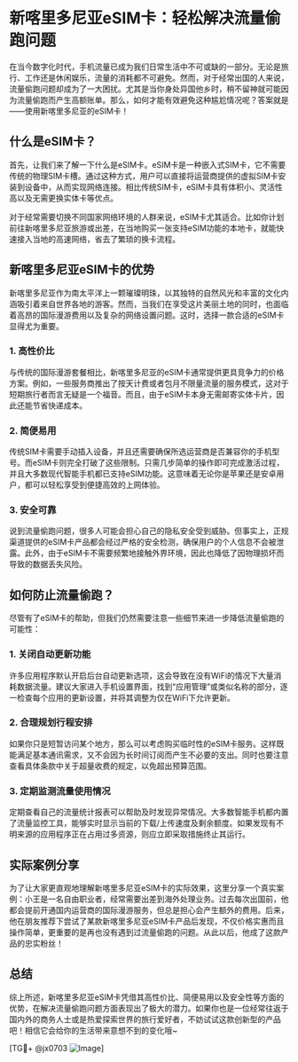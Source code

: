 # 新喀里多尼亚eSIM卡：轻松解决流量偷跑问题

在当今数字化时代，手机流量已成为我们日常生活中不可或缺的一部分。无论是旅行、工作还是休闲娱乐，流量的消耗都不可避免。然而，对于经常出国的人来说，流量偷跑问题却成为了一大困扰。尤其是当你身处异国他乡时，稍不留神就可能因为流量偷跑而产生高额账单。那么，如何才能有效避免这种尴尬情况呢？答案就是——使用新喀里多尼亚的eSIM卡！

## 什么是eSIM卡？

首先，让我们来了解一下什么是eSIM卡。eSIM卡是一种嵌入式SIM卡，它不需要传统的物理SIM卡槽。通过这种方式，用户可以直接将运营商提供的虚拟SIM卡安装到设备中，从而实现网络连接。相比传统SIM卡，eSIM卡具有体积小、灵活性高以及无需更换实体卡等优点。

对于经常需要切换不同国家网络环境的人群来说，eSIM卡尤其适合。比如你计划前往新喀里多尼亚旅游或出差，在当地购买一张支持eSIM功能的本地卡，就能快速接入当地的高速网络，省去了繁琐的换卡流程。

## 新喀里多尼亚eSIM卡的优势

新喀里多尼亚作为南太平洋上一颗璀璨明珠，以其独特的自然风光和丰富的文化内涵吸引着来自世界各地的游客。然而，当我们在享受这片美丽土地的同时，也面临着高昂的国际漫游费用以及复杂的网络设置问题。这时，选择一款合适的eSIM卡显得尤为重要。

### 1. 高性价比
与传统的国际漫游套餐相比，新喀里多尼亚的eSIM卡通常提供更具竞争力的价格方案。例如，一些服务商推出了按天计费或者包月不限量流量的服务模式，这对于短期旅行者而言无疑是一个福音。而且，由于eSIM卡本身无需邮寄实体卡片，因此还能节省快递成本。

### 2. 简便易用
传统SIM卡需要手动插入设备，并且还需要确保所选运营商是否兼容你的手机型号。而eSIM卡则完全打破了这些限制。只需几步简单的操作即可完成激活过程，并且大多数现代智能手机都已支持eSIM功能。这意味着无论你是苹果还是安卓用户，都可以轻松享受到便捷高效的上网体验。

### 3. 安全可靠
说到流量偷跑问题，很多人可能会担心自己的隐私安全受到威胁。但事实上，正规渠道提供的eSIM卡产品都会经过严格的安全检测，确保用户的个人信息不会被泄露。此外，由于eSIM卡不需要频繁地接触外界环境，因此也降低了因物理损坏而导致的数据丢失风险。

## 如何防止流量偷跑？

尽管有了eSIM卡的帮助，但我们仍然需要注意一些细节来进一步降低流量偷跑的可能性：

### 1. 关闭自动更新功能
许多应用程序默认开启后台自动更新选项，这会导致在没有WiFi的情况下大量消耗数据流量。建议大家进入手机设置界面，找到“应用管理”或类似名称的部分，逐一检查每个应用的更新设置，并将其调整为仅在WiFi下允许更新。

### 2. 合理规划行程安排
如果你只是短暂访问某个地方，那么可以考虑购买临时性的eSIM卡服务。这样既能满足基本通讯需求，又不会因为长时间订阅而产生不必要的支出。同时也要注意查看具体条款中关于超量收费的规定，以免超出预算范围。

### 3. 定期监测流量使用情况
定期查看自己的流量统计报表可以帮助及时发现异常情况。大多数智能手机都内置了流量监控工具，能够实时显示当前的下载/上传速度及剩余额度。如果发现有不明来源的应用程序正在占用过多资源，则应立即采取措施终止其运行。

## 实际案例分享

为了让大家更直观地理解新喀里多尼亚eSIM卡的实际效果，这里分享一个真实案例：小王是一名自由职业者，经常需要出差到海外处理业务。过去每次出国前，他都会提前开通国内运营商的国际漫游服务，但总是担心会产生额外的费用。后来，他在朋友推荐下尝试了某款新喀里多尼亚eSIM卡产品后发现，不仅价格实惠而且操作简单，更重要的是再也没有遇到过流量偷跑的问题。从此以后，他成了这款产品的忠实粉丝！

## 总结

综上所述，新喀里多尼亚eSIM卡凭借其高性价比、简便易用以及安全性等方面的优势，在解决流量偷跑问题方面表现出了极大的潜力。如果你也是一位经常往返于国内外的商务人士或是热爱探索世界的旅行爱好者，不妨试试这款创新型的产品吧！相信它会给你的生活带来意想不到的变化哦~

[TG💪+ @jx0703 ![Image](https://github.com/user-attachments/assets/dbca1d08-cadb-493c-b0ec-ad6f7a83f270)]
